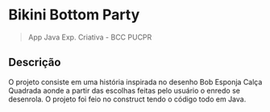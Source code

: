 # Bikini Bottom Party
> App Java Exp. Criativa - BCC PUCPR

## Descrição
O projeto consiste em uma história inspirada no desenho Bob Esponja Calça Quadrada aonde a partir das escolhas feitas pelo usuário o enredo se desenrola. O projeto foi feio no construct tendo o código todo em Java.

